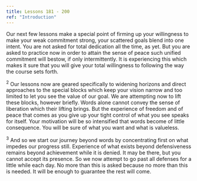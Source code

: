 ```yaml
---
title: Lessons 181 - 200
ref: "Introduction"
---
```


Our next few lessons make a special point of firming up your willingness
to make your weak commitment strong, your scattered goals blend into one
intent. You are not asked for total dedication all the time, as yet. But
you are asked to practice now in order to attain the sense of peace such
unified commitment will bestow, if only intermittently. It is
experiencing this which makes it sure that you will give your total
willingness to following the way the course sets forth.

<sup>2</sup> Our lessons now are geared specifically to widening
horizons and direct approaches to the special blocks which keep your
vision narrow and too limited to let you see the value of our goal. We
are attempting now to lift these blocks, however briefly. Words alone
cannot convey the sense of liberation which their lifting brings. But
the experience of freedom and of peace that comes as you give up your
tight control of what you see speaks for itself. Your motivation will be
so intensified that words become of little consequence. You will be sure
of what you want and what is valueless.

<sup>3</sup> And so we start our journey beyond words by concentrating
first on what impedes our progress still. Experience of what exists
beyond defensiveness remains beyond achievement while it is denied. It
may be there, but you cannot accept its presence. So we now attempt to
go past all defenses for a little while each day. No more than this is
asked because no more than this is needed. It will be enough to
guarantee the rest will come.

